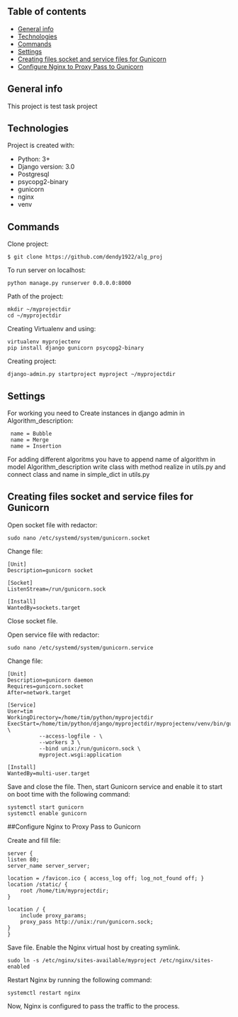 ## Table of contents
* [General info](#general-info)
* [Technologies](#technologies)
* [Commands](#commands)
* [Settings](#settings)
* [Creating files socket and service files for Gunicorn](#creating-files-socket-and-service-files-for-gunicorn)
* [Configure Nginx to Proxy Pass to Gunicorn](#configure-nginx-to-proxy-pass-to-gunicorn)


## General info
This project is test task project


## Technologies
Project is created with:
* Python: 3+
* Django version: 3.0
* Postgresql
* psycopg2-binary
* gunicorn
* nginx
* venv


## Commands
Clone project:

    $ git clone https://github.com/dendy1922/alg_proj


To run server on localhost:
    
    python manage.py runserver 0.0.0.0:8000

Path of the project:
    
    mkdir ~/myprojectdir
    cd ~/myprojectdir
    
Creating Virtualenv and using:

    virtualenv myprojectenv
    pip install django gunicorn psycopg2-binary
    
Creating project: 

    django-admin.py startproject myproject ~/myprojectdir

## Settings

For working you need to Create instances in django admin in Algorithm_description:
     
     name = Bubble
     name = Merge
     name = Insertion

For adding different algoritms you have to append name of algorithm in model Algorithm_description
write class with method realize in utils.py  and connect class and name in simple_dict in utils.py


## Creating files socket and service files for Gunicorn

Open socket file with redactor:
    
    sudo nano /etc/systemd/system/gunicorn.socket

Change file:
    
    [Unit]
    Description=gunicorn socket
    
    [Socket]
    ListenStream=/run/gunicorn.sock
    
    [Install]
    WantedBy=sockets.target

Close socket file.

Open service file with redactor:

    sudo nano /etc/systemd/system/gunicorn.service
    
Change file:

    [Unit]
    Description=gunicorn daemon
    Requires=gunicorn.socket
    After=network.target
    
    [Service]
    User=tim
    WorkingDirectory=/home/tim/python/myprojectdir
    ExecStart=/home/tim/python/django/myprojectdir/myprojectenv/venv/bin/gunicorn \
              --access-logfile - \
              --workers 3 \
              --bind unix:/run/gunicorn.sock \
              myproject.wsgi:application

    [Install]
    WantedBy=multi-user.target
    
Save and close the file. 
Then, start Gunicorn service and enable it to start on boot time with the following command:
   
    systemctl start gunicorn
    systemctl enable gunicorn

##Configure Nginx to Proxy Pass to Gunicorn

Create and fill file:

    server {
    listen 80;
    server_name server_server;

    location = /favicon.ico { access_log off; log_not_found off; }
    location /static/ {
        root /home/tim/myprojectdir;
    }

    location / {
        include proxy_params;
        proxy_pass http://unix:/run/gunicorn.sock;
    }
    }
    
Save file. Enable the Nginx virtual host by creating symlink.

    sudo ln -s /etc/nginx/sites-available/myproject /etc/nginx/sites-enabled
   
Restart Nginx by running the following command:

    systemctl restart nginx
    
Now, Nginx is configured to pass the traffic to the process.





